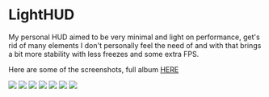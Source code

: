 # LightHUD

My personal HUD aimed to be very minimal and light on performance, get's rid of many elements I don't personally feel the need of and with that brings a bit more stability with less freezes and some extra FPS.

Here are some of the screenshots, full album [HERE](https://imgur.com/a/kg9i6OU)

![](https://i.imgur.com/dc352zw.jpg)
![](https://i.imgur.com/SLkknry.jpg)
![](https://i.imgur.com/UcPU97G.jpg)
![](https://i.imgur.com/gw4hLg8.jpg)
![](https://i.imgur.com/FaeIKVX.jpg)
![](https://i.imgur.com/e1eEC4W.png)
![](https://i.imgur.com/LPYCrpj.jpg)
